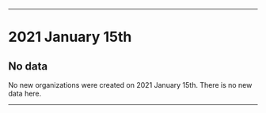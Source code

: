 
***

# 2021 January 15th

## No data

No new organizations were created on 2021 January 15th. There is no new data here.

***
